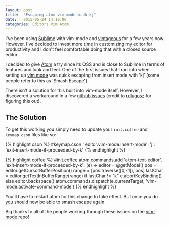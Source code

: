 ```yaml
---
layout: post
title:  "Escaping atom vim mode with kj"
date:   2015-05-24 14:10:00
categories: Editors Vim Atom
---
```


I've been using [Sublime](http://www.sublimetext.com/) with vim-mode and [vintageous](https://github.com/guillermooo/Vintageous) for a few years now.
However, I've decided to invest more time in customizing my editor for productivity and I don't feel comfortable doing that with a closed source editor.

I decided to give [Atom](https://atom.io/) a try since its OSS and is close to Sublime in terms of features and look and feel.  One of the first issues that I ran into when setting up [vim mode](https://github.com/atom/vim-mode) was quick escaping from insert mode with 'kj' (some people refer to this as 'Smash Escape').

There isn't a solution for this built into vim-mode itself.  However, I discovered a workaround in a few [github issues](https://github.com/atom/vim-mode/issues/334) (credit to [rdlugosz](https://github.com/rdlugosz) for figuring this out).

## The Solution

To get this working you simply need to update your `init.coffee`
and `keymap.cson` files like so:

{% highlight cson %}
#keymap.cson
'.editor.vim-mode.insert-mode':
  'j': 'exit-insert-mode-if-proceeded-by-k'
{% endhighlight %}

{% highlight coffee %}
#init.coffee
atom.commands.add 'atom-text-editor', 'exit-insert-mode-if-proceeded-by-k': (e) ->
  editor = @getModel()
  pos = editor.getCursorBufferPosition()
  range = [pos.traverse([0,-1]), pos]
  lastChar = editor.getTextInBufferRange(range)
  if lastChar != "k"
    e.abortKeyBinding()
  else
    editor.backspace()
    atom.commands.dispatch(e.currentTarget, 'vim-mode:activate-command-mode')
{% endhighlight %}

You'll have to restart atom for this change to take effect.  But once you do you should now be able to smash escape again.

Big thanks to all of the people working through these issues on
the [vim-mode](https://github.com/atom/vim-mode) repo!
